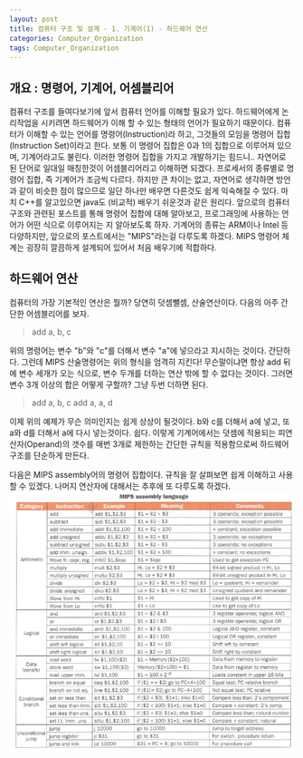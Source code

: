```yaml
---
layout: post
title: 컴퓨터 구조 및 설계 - 1. 기계어(1) - 하드웨어 연산
categories: Computer_Organization
tags: Computer_Organization
---
```


개요 : 명령어, 기계어, 어셈블리어
--------------------------------

 컴퓨터 구조를 들여다보기에 앞서 컴퓨터 언어를 이해할 필요가 있다. 하드웨어에게 논리작업을 시키려면 하드웨어가 이해 할 수 있는 형태의 언어가 필요하기 때문이다. 컴퓨터가 이해할 수 있는 언어를 명령어(Instruction)라 하고, 그것들의 모임을 명령어 집합 (Instruction Set)이라고 한다. 보통 이 명령어 집합은 0과 1의 집합으로 이루어져 있으며, 기계어라고도 불린다. 이러한 명령어 집합을 가지고 개발하기는 힘드니.. 자연어로 된 단어로 일대일 매칭한것이 어셈블리어라고 이해하면 되겠다. 프로세서의 종류별로 명령어 집합, 즉 기계어가 조금씩 다르다. 하지만 큰 차이는 없고, 자연어로 생각하면 방언과 같이 비슷한 점이 많으므로 일단 하나만 배우면 다른것도 쉽게 익숙해질 수 있다. 마치 C++를 알고있으면 java도 (비교적) 배우기 쉬운것과 같은 원리다. 앞으로의 컴퓨터 구조와 관련된 포스트를 통해 명령어 집합에 대해 알아보고, 프로그래밍에 사용하는 언어가 어떤 식으로 이루어지는 지 알아보도록 하자. 기계어의 종류는 ARM이나 Intel 등 다양하지만, 앞으로의 포스트에서는 "MIPS"라는걸 다루도록 하겠다. MIPS 명령어 체계는 굉장히 깔끔하게 설계되어 있어서 처음 배우기에 적합하다.

 하드웨어 연산
--------------------------------

컴퓨터의 가장 기본적인 연산은 뭘까? 당연히 덧셈뺄셈, 산술연산이다. 다음의 아주 간단한 어셈블리어를 보자.

>add a, b, c

위의 명령어는 변수 "b"와 "c"를 더해서 변수 "a"에 넣으라고 지시하는 것이다. 간단하다. 그런데 MIPS 산술명령어는 위의 형식을 엄격히 지킨다! 무슨말이냐면 항상 add 뒤에 변수 세개가 오는 식으로, 변수 두개를 더하는 연산 밖에 할 수 없다는 것이다. 그러면 변수 3개 이상의 합은 어떻게 구할까? 그냥 두번 더하면 된다.
>add a, b, c
>add a, a, d

이제 위의 예제가 무슨 의미인지는 쉽게 상상이 될것이다. b와 c를 더해서 a에 넣고, 또 a와 d를 더해서 a에 다시 넣는것이다. 쉽다. 이렇게 기계어에서는 덧셈에 적용되는 피연산자(Operand)의 갯수를 매번 3개로 제한하는 간단한 규칙을 적용함으로써 하드웨어 구조를 단순하게 만든다.

다음은 MIPS assembly어의 명령어 집합이다. 규칙을 잘 살펴보면 쉽게 이해하고 사용할 수 있겠다. 나머지 연산자에 대해서는 추후에 또 다루도록 하겠다.
![table_mips](/public/img/mips_table.jfif)